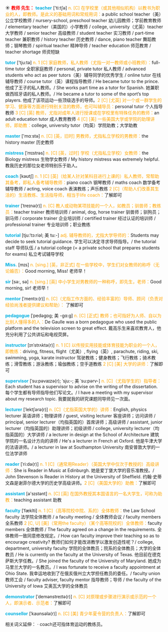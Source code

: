 ☀ <font color="red">**教师 先生：**</font>
<font color="sky blue">**teacher**</font> ['ti:tʃə] 
<font color="orange">n. [C] 在学校里（或其他相似机构）以教书为职业的人，即教师。是此义的基础用词和常规用词：</font>a public school teacher（美）公立学校教师 / nursery-school, preschool teacher 幼儿园教师；学前教育教师 / elementary teacher（美国的）小学教师 / college, university（尤英）teacher 大学教师 / senior teacher 高级教师 / student teacher 实习教师 / part-time teacher 兼职教师 / history teacher 历史教师 / dance, piano teacher 舞蹈教师；钢琴教师 / spiritual teacher 精神导师 / teacher education 师范教育 / teacher shortage 师资短缺 

<font color="sky blue">**tutor**</font> ['tju:tə] 
<font color="orange">n. 1 [C] 家庭教师，私人教师（尤指一对一教师或小班教师）：</font>full-time tutor 全职家庭教师 / personal, private tutor 私人教师 / advanced students who act as peer tutors（美）辅导同学的优秀学生 / online tutor 在线辅导教师 / course tutor（英）课程指导教师 / He became tutor to the prince. 他成了王子的私人教师。/ She works part time as a tutor for Spanish. 她兼职做西班牙语的私人教师。/ He became a tutor to some of the sport’s top players. 他成了该项运动一些顶级选手的导师。<font color="orange">2 [C] [尤英] 对一个或一群学生的学习、健康等方面进行特别关注的教师，也可叫辅导员：</font>personal tutor 个人指导教师 <font color="orange">3 [C] [英] 教师，尤指对成年人进行授课或在学校里有特殊任务的教师：</font>an adult education tutor 成人教育教师 <font color="orange">4 [C] [美] 一些美国大学或学院的助理讲师，即助教：</font>college, university tutor（均英）学院助教；大学助教

<font color="sky blue">**master**</font> ['mɑːstə] 
<font color="orange">n. [C] [英，旧时] 男教师，尤指私立学校的男教师：</font>the history master 历史教师
           
<font color="sky blue">**mistress**</font> [ˈmɪstrəs]
<font color="orange">n. [C] [英，过时] 学校（尤指私立学校）女教师：</font>the Biology mistress 生物学女教师 / My history mistress was extremely helpful. 教我历史的那位女老师特别乐于助人。

<font color="sky blue">**coach**</font> [kəʊtʃ] 
<font color="orange">n. 1 [C] [英]（给某人针对某科目进行上课的）私人教师，常帮助其备考，即私人备考辅导教师：</font>piano coach 钢琴教师 / maths coach 数学备考辅导教师 / acting, voice coach 表演教练；声乐教练 <font color="orange">2 [C]（帮助人们改善其生活的）生活教练、生活指导师，相当于life coach：</font>了解即可 
          
<font color="sky blue">**trainer**</font> [ˈtreɪnə(r)]
<font color="orange">n. [C] 教人或动物某项技能的一个人，如教员；驯兽师；教练员：</font>teacher trainer 教师培训师 / animal, dog, horse trainer 驯兽师；驯狗员；驯马师 / corporate trainer 企业培训师 / certified trainer 经过认证的培训师 / professional trainer 专业培训师；职业教练

<font color="sky blue">**tutorial**</font> [tju:ˈtɔ:riəl; 美 tu:-]
<font color="orange">adj. 辅导教师的，尤指大学导师的：</font>Students may decide to seek tutorial guidance. 学生可以决定寻求导师指导。/ the tutorial staff 导师队伍 / a tutorial college (= a private school that prepares students for exams) 私立考试辅导学校

<font color="sky blue">**Miss.**</font> [mɪs] 
<font color="orange">n. [sing.] [英，非正式] 在一些学校中，学生们对女教师的称呼（无论婚否）：</font>Good morning, Miss! 老师早！

<font color="sky blue">**sir**</font> [sə:, sə] 
<font color="orange">n. [sing.] [英] 中小学生对男教师的一种称呼，即先生，老师：</font>Good morning, sir! 老师早！

<font color="sky blue">**mentor**</font> [ˈmentɔ:(r)]
<font color="orange">n. [C]（尤指工作方面的、经验丰富的）导师、顾问（负责对经验尚浅者提供建议和帮助）：</font> 了解即可
           
<font color="sky blue">**pedagogue**</font> [ˈpedəgɒg; 美 -gɑ:g]
<font color="orange">n. [C] [正式] 教师；也可指好为人师、自以为比别人懂得多的人：</font>De Gaulle was a born pedagogue who used the public platform and the television screen to great effect. 戴高乐生来喜欢教育人，他充分利用了公共讲坛和电视荧屏。

<font color="sky blue">**instructor**</font> [ɪnˈstrʌktə(r)]
<font color="orange">n. 1 [C] 以传授实用技能或体育技能为职业的一个人，即教练：</font>driving, fitness, flight（尤美）, flying（英）, parachute, riding, ski, swimming, yoga, karate instructor 驾驶教练；健身教练；飞行教练；骑术教练；滑雪教练；游泳教练；瑜伽教练；空手道教练 <font color="orange">2 [C] [美] 大学的讲师：</font>了解即可
       
<font color="sky blue">**supervisor**</font> [ˈsu:pəvaɪzə(r); ˈsju:-; 美 ˈsu:pərv-]
<font color="orange">n. [C]（尤指学生的）指导者：</font>Each student has a supervisor to advise on the writing of the dissertation. 每个学生都有导师指导他们写论文。/ I have a meeting with my supervisor about my research topic. 我要就我的研究课题同导师见一次面。

<font color="sky blue">**lecturer**</font> [ˈlektʃərə(r)]
<font color="orange">n. [C]（尤指英国大学的）讲师：</font>English, physics lecturer 英语讲师；物理讲师 / guest, visiting lecturer 客座讲师；访问讲师 / principal, senior lecturer（均指英国的）首席讲师；高级讲师 / assistant, junior lecturer（均指英国的）助理讲师；初级讲师 / college, university lecturer（均指英国的）大学讲师 / a lecturer in design at the School of Architecture 建筑学院的一名设计方向的讲师 / He's a lecturer in French at Oxford. 他是牛津大学的法语讲师。/ a lecturer in law at Southampton University 南安普敦大学的一位法学讲师
                      
<font color="sky blue">**reader**</font> [ˈri:də(r)]
<font color="orange">n. 1 [C]（通常用Reader）（英国大学中仅次于教授的）高级讲师：</font>She is Reader in Music at Edinburgh. 她是爱丁堡大学的音乐准教授。/ John Stevenson is Reader in History at the University of Sheffield. 约翰·史蒂文森是谢菲尔德大学的历史学高级讲师。<font color="orange">2 [C]（美国大学的）助教：</font>了解即可

<font color="sky blue">**assistant**</font> [ə'sɪstənt] 
<font color="orange">n. [C] [英] 在国外教授其本国语言的一名大学生，可称为助教：</font>teaching assistant 助教

<font color="sky blue">**faculty**</font> [ˈfæklti]
<font color="orange">n. 1 [C]（高等院校中院、系的）全体教师：</font>the Law School faculty 法学院全体教师 / a faculty meeting / 全体教师会议 / faculty members 全系教师 <font color="orange">2 [C, U] [美]（常用the faculty）（某个高等院校的）全体教师：</font>faculty members 全体教师 / The faculty agreed on a change in the requirements. 全体教师一致同意修改规定。/ How can faculty improve their teaching so as to encourage creativity? 教师们如何才能改进教学以激发创造性呢？/ college, department, university faculty 学院的全体教员；院系的全体教员；大学的全体教员 / He is currently on the faculty at the University of Texas. 他目前在德克萨斯大学任教。/ She joined the faculty of the University of Maryland. 她成为马里兰大学的一名教员。/ I was fortunate to receive a faculty appointment at Ohio State. 我幸运地收到了在俄亥俄州立大学担任教员的委任。/ faculty union 教师工会 / faculty adviser, faculty mentor 指导教师；导师 / the faculty of the University of Iowa 艾奥瓦大学的全体教员
           
<font color="sky blue">**demonstrator**</font> [ˈdemənstreɪtə(r)]
<font color="orange">n. [C] 对原理或步骤进行演示或示范的一个人，即演示者、示范者：</font>了解即可
           
<font color="sky blue">**counsellor**</font> [ˈkaʊnsələ(r)]
<font color="orange">n. [C] [美] 青少年夏令营的负责人：</font>了解即可

相关词义延伸：
· coach还可指体育运动的教练员。


